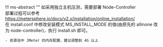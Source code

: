 !!! ms-abstract ""
    如采用独立主机压测，需要部署 Node-Controller <br>
    部署过程可以参考 https://metersphere.io/docs/v2.x/installation/online_installation/ <br>
    在 install.conf 中修改安装模式 MS_INSTALL_MODE 的值(由原先的 allinone 改为 node-controller)，执行 install.sh 即可。
    
    - 资源池中 JMeter 的内存配置，建议调整到 4G 以上